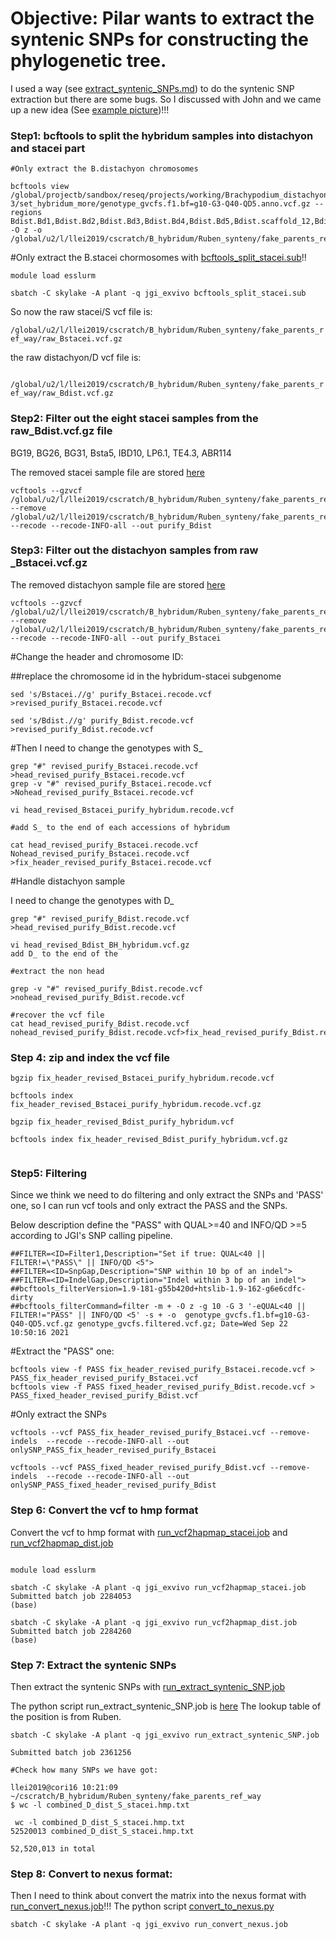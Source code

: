 # Objective: Pilar wants to extract the syntenic SNPs for constructing the phylogenetic tree.
I used a way (see [extract_syntenic_SNPs.md](https://github.com/lilei1/B_hybridum/blob/main/extract_syntenic_SNPs.md)) to do the syntenic SNP extraction but there are  some bugs. So I discussed with John and we came up a new idea (See [example picture](https://github.com/lilei1/B_hybridum/blob/main/pictures/example.png))!!!


### Step1: bcftools to split the hybridum samples into distachyon and stacei part

```
#Only extract the B.distachyon chromosomes

bcftools view /global/projectb/sandbox/reseq/projects/working/Brachypodium_distachyon_redux_Bd21-3/set_hybridum_more/genotype_gvcfs.f1.bf=g10-G3-Q40-QD5.anno.vcf.gz --regions Bdist.Bd1,Bdist.Bd2,Bdist.Bd3,Bdist.Bd4,Bdist.Bd5,Bdist.scaffold_12,Bdist.scaffold_14,Bdist.scaffold_135,Bdist.scaffold_180,Bdist.Bd1_centromere_containing_Bradi1g41430 -O z -o  /global/u2/l/llei2019/cscratch/B_hybridum/Ruben_synteny/fake_parents_ref_way/raw_Bdist.vcf.gz

```

#Only extract the B.stacei chormosomes with [bcftools_split_stacei.sub](https://github.com/lilei1/B_hybridum/blob/main/jobs/bcftools_split_stacei.sub)!!

```
module load esslurm

sbatch -C skylake -A plant -q jgi_exvivo bcftools_split_stacei.sub
```

So now the raw stacei/S vcf file is:

`/global/u2/l/llei2019/cscratch/B_hybridum/Ruben_synteny/fake_parents_ref_way/raw_Bstacei.vcf.gz`

the raw distachyon/D vcf file is:

` /global/u2/l/llei2019/cscratch/B_hybridum/Ruben_synteny/fake_parents_ref_way/raw_Bdist.vcf.gz`

### Step2: Filter out the eight stacei samples from the raw_Bdist.vcf.gz file 

BG19, BG26, BG31, Bsta5, IBD10, LP6.1, TE4.3, ABR114

The removed stacei sample file are stored [here](https://github.com/lilei1/B_hybridum/blob/main/files/removed_stacei_from_D.txt)
```
vcftools --gzvcf /global/u2/l/llei2019/cscratch/B_hybridum/Ruben_synteny/fake_parents_ref_way/raw_Bdist.vcf.gz --remove /global/u2/l/llei2019/cscratch/B_hybridum/Ruben_synteny/fake_parents_ref_way/removed_stacei_from_D.txt  --recode --recode-INFO-all --out purify_Bdist
```

### Step3: Filter out the distachyon samples from raw _Bstacei.vcf.gz

The removed distachyon sample file are stored [here](https://github.com/lilei1/B_hybridum/blob/main/files/removed_distachyon_from_S.txt)

```
vcftools --gzvcf /global/u2/l/llei2019/cscratch/B_hybridum/Ruben_synteny/fake_parents_ref_way/raw_Bstacei.vcf.gz --remove /global/u2/l/llei2019/cscratch/B_hybridum/Ruben_synteny/fake_parents_ref_way/removed_distachyon_from_S.txt  --recode --recode-INFO-all --out purify_Bstacei
```

#Change the header and chromosome ID:

##replace the chromosome id  in the hybridum-stacei subgenome

```
sed 's/Bstacei.//g' purify_Bstacei.recode.vcf >revised_purify_Bstacei.recode.vcf

sed 's/Bdist.//g' purify_Bdist.recode.vcf >revised_purify_Bdist.recode.vcf

```

#Then I need to change the genotypes with S_

```
grep "#" revised_purify_Bstacei.recode.vcf >head_revised_purify_Bstacei.recode.vcf
grep -v "#" revised_purify_Bstacei.recode.vcf >Nohead_revised_purify_Bstacei.recode.vcf
```

```
vi head_revised_Bstacei_purify_hybridum.recode.vcf

#add S_ to the end of each accessions of hybridum
```

```
cat head_revised_purify_Bstacei.recode.vcf Nohead_revised_purify_Bstacei.recode.vcf >fix_header_revised_purify_Bstacei.recode.vcf 
```

#Handle distachyon sample

I need to change the genotypes with D_

```
grep "#" revised_purify_Bdist.recode.vcf >head_revised_purify_Bdist.recode.vcf

vi head_revised_Bdist_BH_hybridum.vcf.gz
add D_ to the end of the 

#extract the non head

grep -v "#" revised_purify_Bdist.recode.vcf  >nohead_revised_purify_Bdist.recode.vcf
 
#recover the vcf file
cat head_revised_purify_Bdist.recode.vcf nohead_revised_purify_Bdist.recode.vcf>fix_head_revised_purify_Bdist.recode.vcf

```


### Step 4: zip and index the vcf file

```
bgzip fix_header_revised_Bstacei_purify_hybridum.recode.vcf

bcftools index fix_header_revised_Bstacei_purify_hybridum.recode.vcf.gz

bgzip fix_header_revised_Bdist_purify_hybridum.vcf

bcftools index fix_header_revised_Bdist_purify_hybridum.vcf.gz


```

### Step5: Filtering

Since we think we need to do filtering and only extract the SNPs and 'PASS' one, so I can run vcf tools and only extract the PASS and the SNPs. 

Below description define the "PASS" with QUAL>=40  and INFO/QD >=5 according to JGI's SNP calling pipeline.

```
##FILTER=<ID=Filter1,Description="Set if true: QUAL<40 || FILTER!=\"PASS\" || INFO/QD <5">
##FILTER=<ID=SnpGap,Description="SNP within 10 bp of an indel">
##FILTER=<ID=IndelGap,Description="Indel within 3 bp of an indel">
##bcftools_filterVersion=1.9-181-g55b420d+htslib-1.9-162-g6e6cdfc-dirty
##bcftools_filterCommand=filter -m + -O z -g 10 -G 3 '-eQUAL<40 || FILTER!="PASS" || INFO/QD <5' -s + -o  genotype_gvcfs.f1.bf=g10-G3-Q40-QD5.vcf.gz genotype_gvcfs.filtered.vcf.gz; Date=Wed Sep 22 10:50:16 2021
````

#Extract the "PASS" one:
```
bcftools view -f PASS fix_header_revised_purify_Bstacei.recode.vcf > PASS_fix_header_revised_purify_Bstacei.vcf
bcftools view -f PASS fixed_header_revised_purify_Bdist.recode.vcf > PASS_fixed_header_revised_purify_Bdist.vcf
```

#Only extract the SNPs

```
vcftools --vcf PASS_fix_header_revised_purify_Bstacei.vcf --remove-indels  --recode --recode-INFO-all --out onlySNP_PASS_fix_header_revised_purify_Bstacei

vcftools --vcf PASS_fixed_header_revised_purify_Bdist.vcf --remove-indels  --recode --recode-INFO-all --out onlySNP_PASS_fixed_header_revised_purify_Bdist
```

### Step 6: Convert the vcf to hmp format 

Convert the vcf to hmp format with [run_vcf2hapmap_stacei.job](https://github.com/lilei1/B_hybridum/blob/main/jobs/run_vcf2hapmap_stacei.job) and [run_vcf2hapmap_dist.job](https://github.com/lilei1/B_hybridum/blob/main/jobs/run_vcf2hapmap_dist.job)

```

module load esslurm

sbatch -C skylake -A plant -q jgi_exvivo run_vcf2hapmap_stacei.job
Submitted batch job 2284053
(base) 

sbatch -C skylake -A plant -q jgi_exvivo run_vcf2hapmap_dist.job
Submitted batch job 2284260
(base) 

```

### Step 7: Extract the syntenic SNPs

Then extract the syntenic SNPs with [run_extract_syntenic_SNP.job](https://github.com/lilei1/B_hybridum/blob/main/jobs/run_extract_syntenic_SNP.job)

The python script run_extract_syntenic_SNP.job is [here](https://github.com/lilei1/B_hybridum/blob/main/jobs/run_extract_syntenic_SNP.job)
The lookup table of the position is from Ruben.

```
sbatch -C skylake -A plant -q jgi_exvivo run_extract_syntenic_SNP.job

Submitted batch job 2361256

#Check how many SNPs we have got:

llei2019@cori16 10:21:09 ~/cscratch/B_hybridum/Ruben_synteny/fake_parents_ref_way 
$ wc -l combined_D_dist_S_stacei.hmp.txt

 wc -l combined_D_dist_S_stacei.hmp.txt
52520013 combined_D_dist_S_stacei.hmp.txt

52,520,013 in total 
```

### Step 8: Convert to nexus format:

Then I need to think about convert the matrix into the nexus format with [run_convert_nexus.job](https://github.com/lilei1/B_hybridum/blob/main/jobs/run_convert_nexus.job)!!! The python script [convert_to_nexus.py](https://github.com/lilei1/B_hybridum/blob/main/scripts/convert_to_nexus.py)

```
sbatch -C skylake -A plant -q jgi_exvivo run_convert_nexus.job
```


